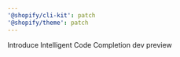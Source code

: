 ```yaml
---
'@shopify/cli-kit': patch
'@shopify/theme': patch
---
```


Introduce Intelligent Code Completion dev preview
